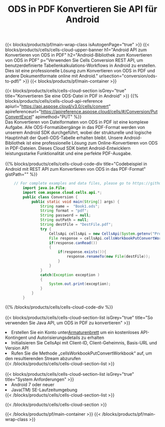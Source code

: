 ﻿---
title:  ODS in PDF Konvertieren Sie API für Android
description:  Verwenden von Aspose.Cells Cloud SDK für Android zum Konvertieren einer Datei im ODS-Format in eine Datei im PDF-Format.
url: /de/android/conversion/ods-to-pdf/
---
{{< blocks/products/pf/main-wrap-class isAutogenPage="true" >}}
{{< blocks/products/cells/cells-cloud-upper-banner h1="Android API zum Konvertieren von ODS in PDF" h2="Android-Bibliothek zum Konvertieren von ODS in PDF" p="Verwenden Sie Cells Conversion REST API, um benutzerdefinierte Tabellenkalkulations-Workflows in Android zu erstellen. Dies ist eine professionelle Lösung zum Konvertieren von ODS in PDF und andere Dokumentformate online mit Android." urlsection="conversion/ods-to-pdf/" >}}
{{< blocks/products/pf/main-container >}}

{{< blocks/products/cells/cells-cloud-section isGrey="true" title="Konvertieren Sie eine ODS-Datei in PDF in Android" >}}
{{% blocks/products/cells/cells-cloud-api-reference apiurl="https://api.aspose.cloud/v3.0/cells/convert" apireferenceurl="https://apireference.aspose.cloud/cells/#/Conversion/PutConvertExcel" apimethod="PUT" %}}
<br/>
Das Konvertieren von Dateiformaten von ODS in PDF ist eine komplexe Aufgabe. Alle ODS-Formatübergänge in das PDF-Format werden von unserem Android SDK durchgeführt, wobei der strukturelle und logische Hauptinhalt der Quell-ODS-Tabelle erhalten bleibt. Unsere Android-Bibliothek ist eine professionelle Lösung zum Online-Konvertieren von ODS in PDF-Dateien. Dieses Cloud SDK bietet Android-Entwicklern leistungsstarke Funktionalität und eine perfekte PDF-Ausgabe.
<br/>
<br/>
{{% blocks/products/cells/cells-cloud-code-div title="Codebeispiel in Android mit REST API zum Konvertieren von ODS in das PDF-Format" gistPath="" %}}
 
```java
    // For complete examples and data files, please go to https://github.com/aspose-cells-cloud/aspose-cells-cloud-android/
        import java.io.File;
        import com.aspose.cloud.cells.api.*;
        public class Conversion {
            public static void main(String[] args) {
                String name =  "Book1.ods";
                String format = "pdf";
                String password = null;
                String outPath = null;
                String destFile = "DestFile.pdf";
                try {
                    CellsApi cellsApi = new CellsApi(System.getenv("ProductClientId"), System.getenv("ProductClientSecret"));
                    File response = cellsApi.cellsWorkbookPutConvertWorkbook(new File(name), format, password, outPath, null,null);            
                    if(response.canRead())
                    {
                        if(response.exists()){
                            response.renameTo(new File(destFile));
                        }                
                    }
                }
                catch(Exception exception )
                {
                    System.out.print(exception);
                }
            }
        }
```
 
{{% /blocks/products/cells/cells-cloud-code-div %}}
<br/>
<br/>
{{< blocks/products/cells/cells-cloud-section-list isGrey="true" title="So verwenden Sie Java API, um ODS in PDF zu konvertieren" >}}
<li> Erstellen Sie ein Konto unter<a href="https://dashboard.aspose.cloud/">Armaturenbrett</a> um ein kostenloses API-Kontingent und Autorisierungsdetails zu erhalten</li>
<li>Initialisieren Sie CellsApi mit Client-ID, Client-Geheimnis, Basis-URL und Version API</li>
<li>Rufen Sie die Methode „cellsWorkbookPutConvertWorkbook“ auf, um den resultierenden Stream abzurufen</li>
{{< /blocks/products/cells/cells-cloud-section-list >}}
<br/>
<br/>
{{< blocks/products/cells/cells-cloud-section-list isGrey="true" title="System Anforderungen" >}}
<li>Android 7 oder neuer</li>
<li>Java(TM) SE-Laufzeitumgebung</li>
{{< /blocks/products/cells/cells-cloud-section-list >}}

{{< /blocks/products/cells/cells-cloud-section >}}

{{< /blocks/products/pf/main-container >}}
{{< /blocks/products/pf/main-wrap-class >}}
